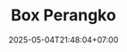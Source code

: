 ---
weight: 999
title: "Box Perangko"
description: ""
icon: "article"
date: "2025-05-04T21:48:04+07:00"
lastmod: "2025-05-04T21:48:04+07:00"
draft: false
toc: true
---